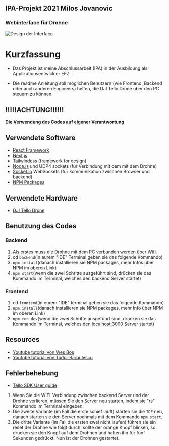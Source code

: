## IPA-Projekt 2021 Milos Jovanovic

### Webinterface für Drohne

![Design der Interface](https://user-images.githubusercontent.com/58105956/110535662-d9ec2300-8120-11eb-9e6f-2d39a9b1adc9.PNG)

# Kurzfassung

- Das Projekt ist meine Abschlussarbeit (IPA) in der Ausbildung als Applikationsentwickler EFZ.

- Die readme Anleitung soll möglichen Benutzern (wie Frontend, Backend oder auch anderen Engineers) helfen, die DJI Tello Drone über den PC steuern zu können.

## **!!!!!ACHTUNG!!!!!!**

**Die Verwendung des Codes auf eigener Verantwortung**

## Verwendete Software

- [React Framework](https://reactjs.org/)
- [Next.js](https://nextjs.org/)
- [Tailwindcss](https://tailwindcss.com/) (framework for design)
- [Node.js](https://nodejs.org/api/dgram.html) und UDP4 sockets (für Verbindung mit dem mit dem Drohne)
- [Socket.io](https://socket.io/) WebSockets (für kommunikation zwischen Browser und backend)
- [NPM Packages](https://www.npmjs.com/)

## Verwendete Hardware

- [DJI Tello Drone](https://www.digitec.ch/Search?q=dji%20tello%20drone)

## Benutzung des Codes

### Backend

1. Als erstes muss die Drohne mit dem PC verbunden werden über Wifi.
2. cd `backend`(in eurem "IDE" Terminal geben sie das folgende Kommando)
3. `npm install`(danach installieren sie NPM packages, mehr Infos über NPM im oberen Link)
4. `npm start`(wenn die zwei Schritte ausgeführt sind, drücken sie das Kommando im Terminal, welches den backend Server startet)

### Frontend

1. cd `frontend`(in eurem "IDE" terminal geben sie das folgende Kommando)
2. `npm install`(danach installieren sie NPM packages, mehr Info über NPM im oberen Link)
3. `npm run dev`(wenn die zwei Schritte ausgeführt sind, drücken sie das Kommando im Terminal, welches den [localhost:3000](http://localhost:3000/) Server startet)

## Resources

- [Youtube tutorial von Wes Bos](https://www.youtube.com/watch?v=JzFvGf7Ywkk&t=260s)
- [Youtube tutorial von Tudor Barbulescu](https://www.youtube.com/watch?v=ShBrDWSeIgU&t=170s)

## Fehlerbehebung

- [Tello SDK User guide ](https://dl-cdn.ryzerobotics.com/downloads/Tello/Tello%20SDK%202.0%20User%20Guide.pdf)

1. Wenn Sie die WIFI-Verbindung zwischen backend Server und der Drohne verlieren, müssen Sie den Server neu starten, indem sie "rs" Kommando im Terminal eingeben.
2. Die zweite Variante (im Fall die erste schief läuft) starten sie die `IDE` neu, danach starten sie den Server nochmals mit dem Kommando `npm start`.
3. Die dritte Variante (im Fall die ersten zwei nicht laufen) führen sie ein reset der Drohne wie folgt durch: sollte der orange Knopf blinken, so drücken sie den Knopf auf dem Drohnen und halten ihn für fünf Sekunden gedrückt. Nun ist der Drohnen gestartet.
